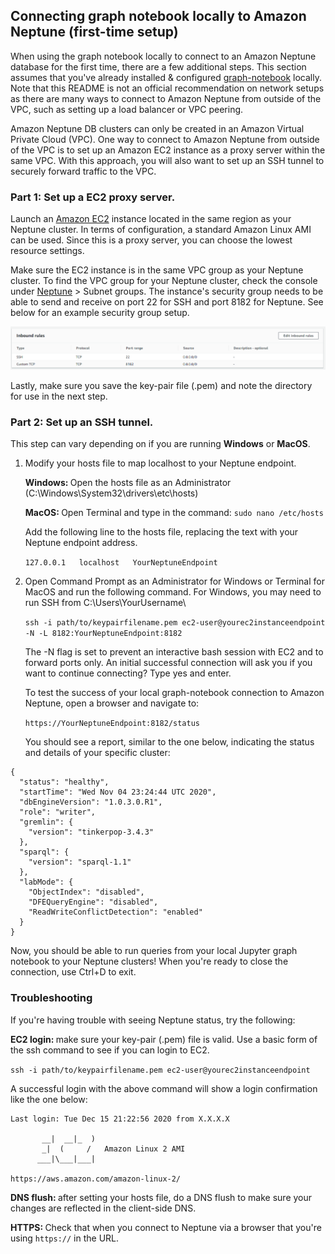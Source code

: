 ## Connecting graph notebook locally to Amazon Neptune (first-time setup)
When using the graph notebook locally to connect to an Amazon Neptune database for the first time, there are a few additional steps. This section assumes that you've already installed & configured [graph-notebook](https://github.com/aws/graph-notebook#installation) locally. Note that this README is not an official recommendation on network setups as there are many ways to connect to Amazon Neptune from outside of the VPC, such as setting up a load balancer or VPC peering.

Amazon Neptune DB clusters can only be created in an Amazon Virtual Private Cloud (VPC).  One way to connect to Amazon Neptune from outside of the VPC is to set up an Amazon EC2 instance as a proxy server within the same VPC. With this approach, you will also want to set up an SSH tunnel to securely forward traffic to the VPC. 

### Part 1: Set up a EC2 proxy server.
Launch an [Amazon EC2](https://aws.amazon.com/ec2/) instance located in the same region as your Neptune cluster. In terms of configuration, a standard Amazon Linux AMI can be used.  Since this is a proxy server, you can choose the lowest resource settings.  

Make sure the EC2 instance is in the same VPC group as your Neptune cluster. To find the VPC group for your Neptune cluster, check the console under [Neptune](https://console.aws.amazon.com/neptune/home) > Subnet groups. The instance's security group needs to be able to send and receive on port 22 for SSH and port 8182 for Neptune.  See below for an example security group setup.  

![Sample EC2 Inbound Rules](/././images/sample-ec2rules.png)

Lastly, make sure you save the key-pair file (.pem) and note the directory for use in the next step.

### Part 2: Set up an SSH tunnel.
This step can vary depending on if you are running <b>Windows</b> or <b>MacOS</b>.

1. Modify your hosts file to map localhost to your Neptune endpoint.

    <b>Windows: </b> Open the hosts file as an Administrator (C:\Windows\System32\drivers\etc\hosts)

    <b>MacOS: </b> Open Terminal and type in the command: `sudo nano /etc/hosts`

    Add the following line to the hosts file, replacing the text with your Neptune endpoint address.
    
    `127.0.0.1   localhost   YourNeptuneEndpoint`

2. Open Command Prompt as an Administrator for Windows or Terminal for MacOS and run the following command. For Windows, you may need to run SSH from C:\Users\YourUsername\

    `ssh -i path/to/keypairfilename.pem ec2-user@yourec2instanceendpoint -N -L 8182:YourNeptuneEndpoint:8182`

    The -N flag is set to prevent an interactive bash session with EC2 and to forward ports only. An initial successful connection will ask you if you want to continue connecting? Type yes and enter.  

    To test the success of your local graph-notebook connection to Amazon Neptune, open a browser and navigate to:

    `https://YourNeptuneEndpoint:8182/status` 

    You should see a report, similar to the one below, indicating the status and details of your specific cluster:

```
{
  "status": "healthy",
  "startTime": "Wed Nov 04 23:24:44 UTC 2020",
  "dbEngineVersion": "1.0.3.0.R1",
  "role": "writer",
  "gremlin": {
    "version": "tinkerpop-3.4.3"
  },
  "sparql": {
    "version": "sparql-1.1"
  },
  "labMode": {
    "ObjectIndex": "disabled",
    "DFEQueryEngine": "disabled",
    "ReadWriteConflictDetection": "enabled"
  }
}
```

Now, you should be able to run queries from your local Jupyter graph notebook to your Neptune clusters!  When you're ready to close the connection, use Ctrl+D to exit.

### Troubleshooting

If you're having trouble with seeing Neptune status, try the following:

<b>EC2 login: </b> make sure your key-pair (.pem) file is valid.  Use a basic form of the ssh command to see if you can login to EC2.

`ssh -i path/to/keypairfilename.pem ec2-user@yourec2instanceendpoint` 

A successful login with the above command will show a login confirmation like the one below:
```
Last login: Tue Dec 15 21:22:56 2020 from X.X.X.X

       __|  __|_  )
       _|  (     /   Amazon Linux 2 AMI
      ___|\___|___|

https://aws.amazon.com/amazon-linux-2/
```
<b>DNS flush: </b> after setting your hosts file, do a DNS flush to make sure your changes are reflected in the client-side DNS.

<b> HTTPS: </b> Check that when you connect to Neptune via a browser that you're using `https://` in the URL.
